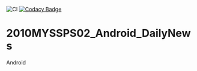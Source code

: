 ![CI](https://github.com/99002762/2010MYSSPS02_Android_DailyNews/workflows/CI/badge.svg)
[![Codacy Badge](https://api.codacy.com/project/badge/Grade/2315a7498d25442cafd1c3d99fcfa032)](https://app.codacy.com/gh/99002762/2010MYSSPS02_Android_DailyNews?utm_source=github.com&utm_medium=referral&utm_content=99002762/2010MYSSPS02_Android_DailyNews&utm_campaign=Badge_Grade)

# 2010MYSSPS02_Android_DailyNews



Android 

